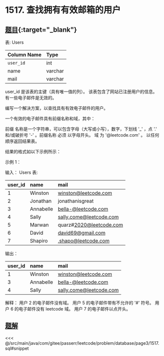 # 1517. 查找拥有有效邮箱的用户
## [题目](https://leetcode.cn/problems/find-users-with-valid-e-mails/){:target="_blank"}

表: Users

| Column Name | Type    |
|:------------|:--------|
| `user_id`   | int     |
| name        | varchar |
| mail        | varchar |

user_id 是该表的主键（具有唯一值的列）。
该表包含了网站已注册用户的信息。有一些电子邮件是无效的。

编写一个解决方案，以查找具有有效电子邮件的用户。

一个有效的电子邮件具有前缀名称和域，其中：

前缀 名称是一个字符串，可以包含字母（大写或小写），数字，下划线 '_' ，点 '.' 和/或破折号 '-' 。前缀名称 必须 以字母开头。
域 为 '@leetcode.com' 。
以任何顺序返回结果表。

结果的格式如以下示例所示：

示例 1：

输入：
Users 表:

| user_id | name      | mail                    |
|:--------|:----------|:------------------------|
| 1       | Winston   | winston@leetcode.com    |
| 2       | Jonathan  | jonathanisgreat         |
| 3       | Annabelle | bella-@leetcode.com     |
| 4       | Sally     | sally.come@leetcode.com |
| 5       | Marwan    | quarz#2020@leetcode.com |
| 6       | David     | david69@gmail.com       |
| 7       | Shapiro   | .shapo@leetcode.com     |

输出：

| user_id | name      | mail                    |
|:--------|:----------|:------------------------|
| 1       | Winston   | winston@leetcode.com    |
| 3       | Annabelle | bella-@leetcode.com     |
| 4       | Sally     | sally.come@leetcode.com |

解释：
用户 2 的电子邮件没有域。
用户 5 的电子邮件带有不允许的 '#' 符号。
用户 6 的电子邮件没有 leetcode 域。
用户 7 的电子邮件以点开头。

## [题解](https://github.com/PasseRR/JavaLeetCode/blob/master/src/main/java/com/gitee/passerr/leetcode/problem/database/page3/1517.sql)

<<< @/src/main/java/com/gitee/passerr/leetcode/problem/database/page3/1517.sql#snippet
